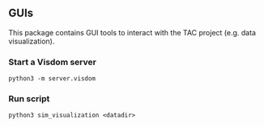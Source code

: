 ## GUIs		

This package contains GUI tools to interact with the TAC project (e.g. data visualization).		

### Start a Visdom server

    python3 -m server.visdom

### Run script

    python3 sim_visualization <datadir>
